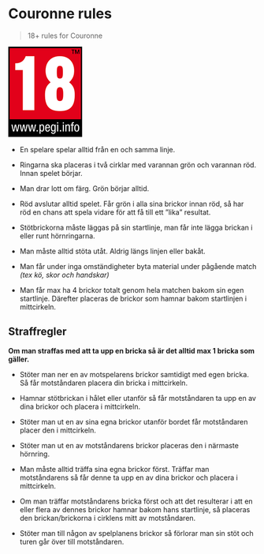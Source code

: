 # Couronne rules
> 18+ rules for Couronne

![pegi](https://github.com/oddhill/couronne/blob/master/pegi.png)

- En spelare spelar alltid från en och samma linje.

- Ringarna ska placeras i två cirklar med varannan grön och varannan röd. Innan spelet börjar.

- Man drar lott om färg. Grön börjar alltid.

- Röd avslutar alltid spelet. Får grön i alla sina brickor innan röd, så har röd en chans att spela vidare för att få till ett ”lika” resultat.

- Stötbrickorna måste läggas på sin startlinje, man får inte lägga brickan i eller runt hörnringarna.

- Man måste alltid stöta utåt. Aldrig längs linjen eller bakåt.

- Man får under inga omständigheter byta material under pågående match *(tex kö, skor och handskar)*

- Man får max ha 4 brickor totalt genom hela matchen bakom sin egen startlinje. Därefter placeras de brickor som hamnar bakom startlinjen i mittcirkeln.

## Straffregler
**Om man straffas med att ta upp en bricka så är det alltid max 1 bricka som gäller.**

- Stöter man ner en av motspelarens brickor samtidigt med egen bricka. Så får motståndaren placera din bricka i mittcirkeln.

- Hamnar stötbrickan i hålet eller utanför så får motståndaren ta upp en av dina brickor och placera i mittcirkeln.

- Stöter man ut en av sina egna brickor utanför bordet får motståndaren placer den i mittcirkeln.

- Stöter man ut en av motståndarens brickor placeras den i närmaste hörnring.

- Man måste alltid träffa sina egna brickor först. Träffar man motståndarens så får denne ta upp en av dina brickor och placera i mittcirkeln.

- Om man träffar motståndarens bricka först och att det resulterar i att en eller flera av dennes brickor hamnar bakom hans startlinje, så placeras den brickan/brickorna i cirklens mitt av motståndaren.

- Stöter man till någon av spelplanens brickor så förlorar man sin stöt och turen går över till motståndaren.
